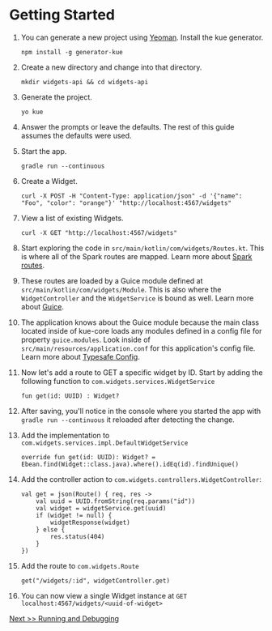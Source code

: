 # Getting Started

1. You can generate a new project using [Yeoman](http://yeoman.io/). Install the kue generator.

    ```
    npm install -g generator-kue
    ```

2. Create a new directory and change into that directory.

    ```
    mkdir widgets-api && cd widgets-api
    ```

3. Generate the project.

    ```
    yo kue
    ```

4. Answer the prompts or leave the defaults. The rest of this guide assumes the defaults were used.

5. Start the app.

    ```
    gradle run --continuous
    ```

6. Create a Widget.

    ```
    curl -X POST -H "Content-Type: application/json" -d '{"name": "Foo", "color": "orange"}' "http://localhost:4567/widgets"
    ```

7. View a list of existing Widgets.

    ```
    curl -X GET "http://localhost:4567/widgets"
    ```

8. Start exploring the code in `src/main/kotlin/com/widgets/Routes.kt`. This is where all of the Spark routes are mapped. Learn more about [Spark routes](http://sparkjava.com/documentation.html#routes).

9. These routes are loaded by a Guice module defined at `src/main/kotlin/com/widgets/Module`. This is also where the `WidgetController` and the `WidgetService` is bound as well. Learn more about [Guice](https://github.com/google/guice/wiki/Motivation).

10. The application knows about the Guice module because the main class located inside of kue-core loads any modules defined in a config file for property `guice.modules`. Look inside of `src/main/resources/application.conf` for this application's config file. Learn more about [Typesafe Config](https://github.com/typesafehub/config).

11. Now let's add a route to GET a specific widget by ID. Start by adding the following function to `com.widgets.services.WidgetService`

    ```
    fun get(id: UUID) : Widget?
    ```

12. After saving, you'll notice in the console where you started the app with `gradle run --continuous` it reloaded after detecting the change.

13. Add the implementation to `com.widgets.services.impl.DefaultWidgetService`

    ```
    override fun get(id: UUID): Widget? = Ebean.find(Widget::class.java).where().idEq(id).findUnique()
    ```

14. Add the controller action to `com.widgets.controllers.WidgetController`:

    ```
    val get = json(Route() { req, res ->
        val uuid = UUID.fromString(req.params("id"))
        val widget = widgetService.get(uuid)
        if (widget != null) {
            widgetResponse(widget)
        } else {
            res.status(404)
        }
    })
    ```

15. Add the route to `com.widgets.Route`

    ```
    get("/widgets/:id", widgetController.get)
    ```

16. You can now view a single Widget instance at `GET localhost:4567/widgets/<uuid-of-widget>`

[Next >> Running and Debugging](docs/running-and-debugging.md)
